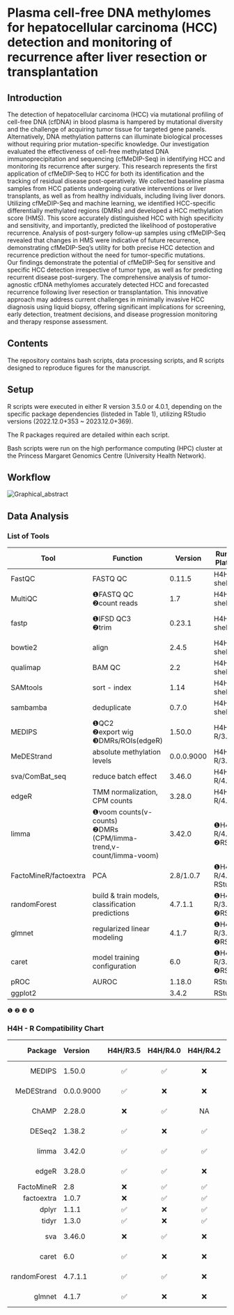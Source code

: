# Plasma cell-free DNA methylomes for hepatocellular carcinoma (HCC) detection and monitoring of recurrence after liver resection or transplantation

## Introduction
The detection of hepatocellular carcinoma (HCC) via mutational profiling of cell-free DNA (cfDNA) in blood plasma is hampered by mutational diversity and the challenge of acquiring tumor tissue for targeted gene panels. Alternatively, DNA methylation patterns can illuminate biological processes without requiring prior mutation-specific knowledge. Our investigation evaluated the effectiveness of cell-free methylated DNA immunoprecipitation and sequencing (cfMeDIP-Seq) in identifying HCC and monitoring its recurrence after surgery.
This research represents the first application of cfMeDIP-Seq to HCC for both its identification and the tracking of residual disease post-operatively. We collected baseline plasma samples from HCC patients undergoing curative interventions or liver transplants, as well as from healthy individuals, including living liver donors. Utilizing cfMeDIP-Seq and machine learning, we identified HCC-specific differentially methylated regions (DMRs) and developed a HCC methylation score (HMS). This score accurately distinguished HCC with high specificity and sensitivity, and importantly, predicted the likelihood of postoperative recurrence. Analysis of post-surgery follow-up samples using cfMeDIP-Seq revealed that changes in HMS were indicative of future recurrence, demonstrating cfMeDIP-Seq’s utility for both precise HCC detection and recurrence prediction without the need for tumor-specific mutations.  
Our findings demonstrate the potential of cfMeDIP-Seq for sensitive and specific HCC detection irrespective of tumor type, as well as for predicting recurrent disease post-surgery. The comprehensive analysis of tumor-agnostic cfDNA methylomes accurately detected HCC and forecasted recurrence following liver resection or transplantation. This innovative approach may address current challenges in minimally invasive HCC diagnosis using liquid biopsy, offering significant implications for screening, early detection, treatment decisions, and disease progression monitoring and therapy response assessment.

## Contents
The repository contains bash scripts, data processing scripts, and R scripts designed to reproduce figures for the manuscript.

## Setup
R scripts were executed in either R version 3.5.0 or 4.0.1, depending on the specific package dependencies (listeded in Table 1), utilizing RStudio versions (2022.12.0+353 ~ 2023.12.0+369).  

The R packages required are detailed within each script.  

Bash scripts were run on the high performance computing (HPC) cluster at the Princess Margaret Genomics Centre (University Health Network).

## Workflow
![Graphical_abstract](https://github.com/pughlab/HCC_cfMeDIP/assets/109993615/91b31a5c-1920-4214-99c9-5d5c28981fb4)

## Data Analysis
### List of Tools
| Tool         | Function                                   | Version    | Running Platform  | Language | Alternative                | Link                                                             |
|--------------|--------------------------------------------|------------|-------------------|----------|----------------------------|------------------------------------------------------------------|
| FastQC       | FASTQ QC                                   | 0.11.5     | H4H, shell        | Java     |                            | http://www.bioinformatics.babraham.ac.uk/projects/fastqc        |
| MultiQC      | ❶FASTQ QC<br>❷count reads                       | 1.7        | H4H, shell        | Python   |                            | https://multiqc.info                                             |
| fastp        | ❶IFSD QC3<br>❷trim                              | 0.23.1     | H4H, shell        | C++      |❶Trim Galore<br>❷Trimmomatic<br>❸Cutadapt | https://github.com/OpenGene/fastp                  |
| bowtie2      | align                                      | 2.4.5      | H4H, shell        | C++      |BWA-mem                     | https://bowtie-bio.sourceforge.net/bowtie2/index.shtml          |
| qualimap     | BAM QC                                     | 2.2        | H4H, shell        | Java     |                            | http://qualimap.conesalab.org                                   |
| SAMtools     | sort - index                               | 1.14       | H4H, shell        | C        |Picard                      | http://www.htslib.org                                           |
| sambamba     | deduplicate                                | 0.7.0      | H4H, shell        | D        |❶SAMtools<br>❷Picard            | https://lomereiter.github.io/sambamba                           |
| MEDIPS       | ❶QC2<br>❷export wig<br>❸DMRs/ROIs(edgeR)| 1.50.0     | H4H-R/3.5.0      | R        | DESeq2                      | https://doi.org/doi:10.18129/B9.bioc.MEDIPS                     |
| MeDEStrand   | absolute methylation levels                | 0.0.0.9000 |H4H-R/3.5.0      | R        |                            | https://github.com/jxu1234/MeDEStrand                           |
| sva/ComBat_seq | reduce batch effect                       | 3.46.0     |H4H-R/4.0.1      | R        |                            | https://github.com/zhangyuqing/ComBat-seq                       |
| edgeR        | TMM normalization, CPM counts              | 3.28.0     |H4H-R/4.0.1      | R        |                            | https://bioconductor.org/packages/release/bioc/html/edgeR.html  |
| limma        | ❶voom counts(v-counts)<br>❷DMRs (CPM/limma-trend,v-count/limma-voom)| 3.42.0 |❶H4H-R/4.0.1<br>❷RStudio | R  |                            | https://bioconductor.org/packages/release/bioc/html/limma.html  |
| FactoMineR/factoextra | PCA                              | 2.8/1.0.7  |❶H4H-R/4.0.1, RStudio | R  |                            | https://rpkgs.datanovia.com/factoextra/index.html               |
| randomForest | build & train models, classification predictions | 4.7.1.1  |❶H4H-R/3.5.0<br>❷RStudio | R  |                            | https://www.stat.berkeley.edu/users/breiman/RandomForests       |
| glmnet       | regularized linear modeling                | 4.1.7      |❶H4H-R/3.5.0<br>❷RStudio | R  |                            | https://glmnet.stanford.edu/index.html                          |
| caret        | model training configuration               | 6.0        |❶H4H-R/3.5.0<br>❷RStudio | R  |                            | https://topepo.github.io/caret                                  |
| pROC         | AUROC                                      | 1.18.0     | RStudio           | R        |                            | https://xrobin.github.io/pROC                                   |
| ggplot2      |                                            | 3.4.2      | RStudio           | R        |                            | https://ggplot2.tidyverse.org                                   |


❶ ❷ ❸ ❹

### H4H - R Compatibility Chart

|      Package | Version    | H4H/R3.5 | H4H/R4.0 | H4H/R4.2 | --mem  | Running Time |
| -----------: | :--------- | :------: | :------: | :------: | ------ | ------------ |
|       MEDIPS | 1.50.0     |   ✅    |    ✅     |  ❌  | ≥ 180G | ~1 day       |
|   MeDEStrand | 0.0.0.9000 |    ✅    |  ❌  |  ❌  | ≥ 180G | 1~2 days     |
|        ChAMP | 2.28.0     |  ❌  |    ✅     |    NA    | ≥ 300G | 1~2 days     |
|       DESeq2 | 1.38.2     |    ✅     |  ❌  |    ✅     | ≥ 180G | ~1 day       |
|        limma | 3.42.0     |    ✅     |    ✅     |    ✅     |        | 1~2 days     |
|        edgeR | 3.28.0     |    ✅     |    ✅    |  ❌  |        | 1~2 days     |
|   FactoMineR | 2.8        |  ❌  |    ✅    |    ✅    |        |              |
|   factoextra | 1.0.7      |  ❌  |    ✅     |    ✅     |        |              |
|        dplyr | 1.1.1      |    ✅    |  ❌  |    ✅     |        |              |
|        tidyr | 1.3.0      |    ✅     |  ❌  |    ✅     |        |              |
|          sva | 3.46.0     |  ❌ |    ✅     |  ❌ | ≥ 500G | ~1 day       |
|        caret | 6.0        |    ✅     |  ❌  |  ❌ | ≥ 80G  | ~2 days      |
| randomForest | 4.7.1.1    |    ✅    |    ✅     | ❌  | ≥ 80G  | ~2 days      |
|       glmnet | 4.1.7      |    ✅     |  ❌  |  ❌  | ≥ 80G  | ~2 days      |
